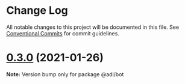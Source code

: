 # Change Log

All notable changes to this project will be documented in this file.
See [Conventional Commits](https://conventionalcommits.org) for commit guidelines.

# [0.3.0](https://github.com/Tommytrg/integration/compare/v0.2.4...v0.3.0) (2021-01-26)

**Note:** Version bump only for package @adi/bot
